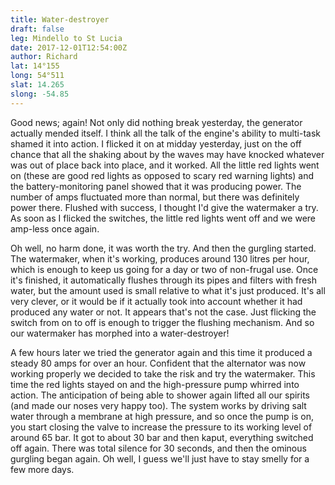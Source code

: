 ```yaml
---
title: Water-destroyer
draft: false
leg: Mindello to St Lucia
date: 2017-12-01T12:54:00Z
author: Richard
lat: 14°155
long: 54°511
slat: 14.265
slong: -54.85
---
```

Good news; again! Not only did nothing break yesterday, the generator actually mended itself. I think all the talk of the engine's ability to 
multi-task shamed it into action. I flicked it on at midday yesterday, just on the off chance that all the shaking about by the waves may 
have knocked whatever was out of place back into place, and it worked. All the little red lights went on (these are good red lights as 
opposed to scary red warning lights) and the battery-monitoring panel showed that it was producing power. The number of amps 
fluctuated more than normal, but there was definitely power there. Flushed with success, I thought I'd give the watermaker a try. As soon 
as I flicked the switches, the little red lights went off and we were amp-less once again. 

Oh well, no harm done, it was worth the try. And then the gurgling started. The watermaker, when it's working, produces around 130 litres 
per hour, which is enough to keep us going for a day or two of non-frugal use. Once it's finished, it automatically flushes through its pipes 
and filters with fresh water, but the amount used is small relative to what it's just produced. It's all very clever, or it would be if it actually 
took into account whether it had produced any water or not. It appears that's not the case. Just flicking the switch from on to off is 
enough to trigger the flushing mechanism. And so our watermaker has morphed into a water-destroyer!

A few hours later we tried the generator again and this time it produced a steady 80 amps for over an hour. Confident that the alternator 
was now working properly we decided to take the risk and try the watermaker. This time the red lights stayed on and the high-pressure 
pump whirred into action.  The anticipation of being able to shower again lifted all our spirits (and made our noses very happy too). The 
system works by driving salt water through a membrane at high pressure, and so once the pump is on, you start closing the valve to 
increase the pressure to its working level of around 65 bar. It got to about 30 bar and then kaput, everything switched off again. There 
was total silence for 30 seconds, and then the ominous gurgling began again. Oh well, I guess we'll just have to stay smelly for a few 
more days.
